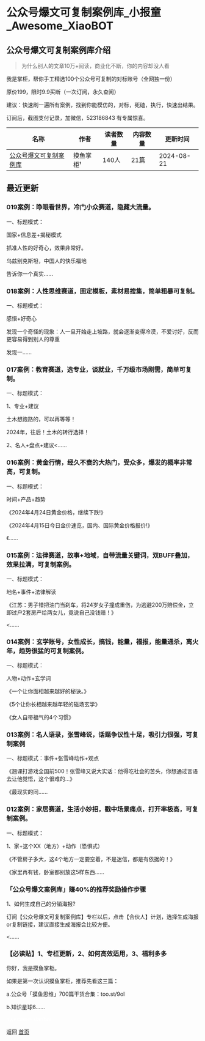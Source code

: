# 公众号爆文可复制案例库_小报童_Awesome_XiaoBOT

## 公众号爆文可复制案例库介绍
> 为什么别人的文章10万+阅读，商业化不断，你的内容却没人看    
    
我是掌柜，帮你手工精选100个公众号可复制的对标账号（全网独一份）    
    
原价199，限时9.9买断（一次订阅，永久查阅）    
    
建议：快速刷一遍所有案例，找到你能模仿的，对标，死磕，执行，快速出结果。    
    
订阅后，截图支付记录，加微信，523186843 有专属惊喜。  
  


|名称|作者|读者数量|内容数量|更新时间|
|---|---|---|---|---|
|[公众号爆文可复制案例库](https://xiaobot.net/p/bw888?refer=0b133df9-27dc-423b-8101-639049001c13)|摸鱼掌柜¹|140人|21篇|2024-08-21|

## 最近更新
### 019案例：睁眼看世界，冷门小众赛道，隐藏大流量。

一、标题模式：

国家+信息差+揭秘模式

抓准人性的好奇心，效果非常好。

乌兹别克斯坦，中国人的快乐福地

告诉你一个真实......

### 018案例：人性思维赛道，固定模板，素材易搜集，简单粗暴可复制。

一、标题模式：

感悟+好奇心

发现一个奇怪的现象：人一旦开始走上坡路，就会逐渐变得冷漠，不爱讨好，反而更容易得到别人的尊重

发现一......

### 017案例：教育赛道，选专业，谈就业，千万级市场刚需，简单可复制。

一、标题模式：

1、专业+建议

土木想跑路的，可以再等等！

2024年，往后！土木的转行选择！

2、名人+盘点+建议<......

### 016案例：黄金行情，经久不衰的大热门，受众多，爆发的概率非常高，可复制。

一、标题模式：

时间+产品+趋势

《2024年4月24日黄金价格，继续下跌!》

《2024年4月15日今日金价速览，国内、国际黄金价格报价!》

《......

### 015案例：法律赛道，故事+地域，自带流量关键词，双BUFF叠加，效果拉满，可复制案例。

一、标题模式：

地名+事件+法律解读

《江苏：男子错把油门当刹车，将24岁女子撞成重伤，为逃避200万赔偿金，立即过户2套房产给两女儿，竟说自己没钱赔！》

<......

### 014案例：玄学账号，女性成长，搞钱，能量，福报，能量通杀，离火年，趋势很猛的可复制案例。

一、标题模式：

人物+动作+玄学词

《一个让你面相越来越好的秘诀。》

《5个让你长相越来越年轻的磁场玄学》

《女人自带福气的4个习惯》

### 013案例：名人语录，张雪峰说，话题争议性十足，吸引力很强，可复制案例

一、标题模式：事件+张雪峰动作+观点

《翘课打游戏全国前500！张雪峰又说大实话：他得吃社会的苦头，你想通过言语去让他觉悟，这个很难的...》

《最现实的同......

### 012案例：家居赛道，生活小妙招，戳中场景痛点，打开率极高，可复制案例。

一、标题模式：

1、家+这个XX（地方）+动作（恐惧式）

《不管房子多大，这4个地方一定要空着，不是迷信，都是有依据的！》

《家里再有钱，卧室都别放这5样东西......

### 「公众号爆文案例库」赚40%的推荐奖励操作步骤

1、如何生成自己的分销海报?

订阅【公众号爆文可复制案例库】专栏以后，点击【合伙人】计划，选择生成海报or复制链接，建议直接生成海报会比较方便。

<......

### 【必读贴】1、专栏更新，2、如何高效适用，3、福利多多

你好，我是摸鱼掌柜。

如果是第一次认识摸鱼掌柜，推荐先看这三篇：

a.公众号「摸鱼思维」700篇干货合集：too.st/9oI

b.知识星球6......


<a href="https://github.com/Reno9527/awesome-xiaobot" style="color: white; text-decoration: none;">awesome-xiaobot</a>

返回 [首页](../README.md)
